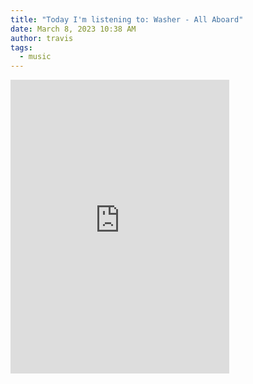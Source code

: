 ```yaml
---
title: "Today I'm listening to: Washer - All Aboard"
date: March 8, 2023 10:38 AM
author: travis
tags:
  - music
---
```

<iframe style="border: 0; width: 350px; height: 470px;" src="https://bandcamp.com/EmbeddedPlayer/album=1924994520/size=large/bgcol=ffffff/linkcol=0687f5/tracklist=false/transparent=true/" seamless><a href="https://okwasher.bandcamp.com/album/all-aboard">All Aboard by Washer</a></iframe>
